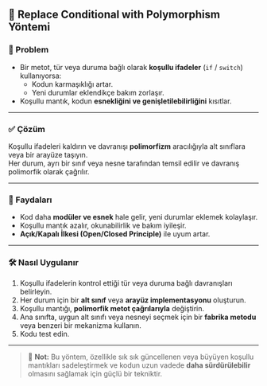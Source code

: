 ## 🧩 Replace Conditional with Polymorphism Yöntemi

### 🐞 Problem
- Bir metot, tür veya duruma bağlı olarak **koşullu ifadeler** (`if` / `switch`) kullanıyorsa:
  - Kodun karmaşıklığı artar.
  - Yeni durumlar eklendikçe bakım zorlaşır.
- Koşullu mantık, kodun **esnekliğini ve genişletilebilirliğini** kısıtlar.

---

### ✅ Çözüm
Koşullu ifadeleri kaldırın ve davranışı **polimorfizm** aracılığıyla alt sınıflara veya bir arayüze taşıyın.  
Her durum, ayrı bir sınıf veya nesne tarafından temsil edilir ve davranış polimorfik olarak çağrılır.

---

### 🌱 Faydaları
- Kod daha **modüler ve esnek** hale gelir, yeni durumlar eklemek kolaylaşır.
- Koşullu mantık azalır, okunabilirlik ve bakım iyileşir.
- **Açık/Kapalı İlkesi (Open/Closed Principle)** ile uyum artar.

---

### 🛠️ Nasıl Uygulanır
1. Koşullu ifadelerin kontrol ettiği tür veya duruma bağlı davranışları belirleyin.
2. Her durum için bir **alt sınıf** veya **arayüz implementasyonu** oluşturun.
3. Koşullu mantığı, **polimorfik metot çağrılarıyla** değiştirin.
4. Ana sınıfta, uygun alt sınıfı veya nesneyi seçmek için bir **fabrika metodu** veya benzeri bir mekanizma kullanın.
5. Kodu test edin.

---

> 🎯 **Not:** Bu yöntem, özellikle sık sık güncellenen veya büyüyen koşullu mantıkları sadeleştirmek ve kodun uzun vadede **daha sürdürülebilir** olmasını sağlamak için güçlü bir tekniktir.

